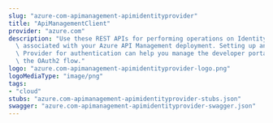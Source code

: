 ```yaml
---
slug: "azure-com-apimanagement-apimidentityprovider"
title: "ApiManagementClient"
provider: "azure.com"
description: "Use these REST APIs for performing operations on Identity Provider entity\
  \ associated with your Azure API Management deployment. Setting up an external Identity\
  \ Provider for authentication can help you manage the developer portal logins using\
  \ the OAuth2 flow."
logo: "azure.com-apimanagement-apimidentityprovider-logo.png"
logoMediaType: "image/png"
tags:
- "cloud"
stubs: "azure.com-apimanagement-apimidentityprovider-stubs.json"
swagger: "azure.com-apimanagement-apimidentityprovider-swagger.json"
---
```

